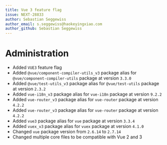 ```yaml
---
title: Vue 3 feature flag
issue: NEXT-28833
author: Sebastian Seggewiss
author_email: s.seggewiss@haokeyingxiao.com
author_github: Sebastian Seggewiss
---
```

# Administration
* Added `VUE3` feature flag
* Added `@vue/component-compiler-utils_v3` package alias for `@vue/component-compiler-utils` package at version `3.3.0`
* Added `@vue/test-utils_v3` package alias for `@vue/test-utils` package at version `2.3.2`
* Added `vue-i18n_v3` package alias for `vue-i18n` package at version `9.2.2`
* Added `vue-router_v3` package alias for `vue-router` package at version `4.2.2`
* Added `vue-router_v3` package alias for `vue-router` package at version `4.2.2`
* Added `vue3` package alias for `vue` package at version `3.3.4`
* Added `vuex_v3` package alias for `vuex` package at version `4.1.0`
* Changed `vue` package version from `2.6.14` to `2.7.14`
* Changed multiple core files to be compatible with Vue 2 and 3
